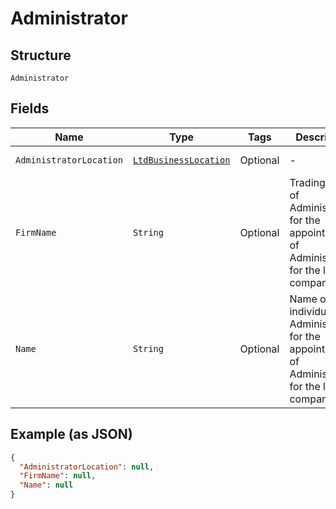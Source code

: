 
# Administrator

## Structure

`Administrator`

## Fields

| Name | Type | Tags | Description | Getter | Setter |
|  --- | --- | --- | --- | --- | --- |
| `AdministratorLocation` | [`LtdBusinessLocation`](../../doc/models/ltd-business-location.md) | Optional | - | LtdBusinessLocation getAdministratorLocation() | setAdministratorLocation(LtdBusinessLocation administratorLocation) |
| `FirmName` | `String` | Optional | Trading Name of Administrator for the appointment of Administrators for the limited company | String getFirmName() | setFirmName(String firmName) |
| `Name` | `String` | Optional | Name of individual Administrator for the appointment of Administrators for the limited company | String getName() | setName(String name) |

## Example (as JSON)

```json
{
  "AdministratorLocation": null,
  "FirmName": null,
  "Name": null
}
```

